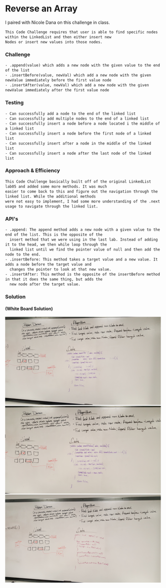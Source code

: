 
# Reverse an Array
I paired with Nicole Dana on this challenge in class.

    This Code Challenge requires that user is able to find specific nodes within the LinkedList and then either insert new
    Nodes or insert new values into those nodes.


### Challenge
    - .append(value) which adds a new node with the given value to the end of the list
    - .insertBefore(value, newVal) which add a new node with the given newValue immediately before the first value node
    - .insertAfter(value, newVal) which add a new node with the given newValue immediately after the first value node

### Testing

    - Can successfully add a node to the end of the linked list
    - Can successfully add multiple nodes to the end of a linked list
    - Can successfully insert a node before a node located i the middle of a linked list
    - Can successfully insert a node before the first node of a linked list
    - Can successfully insert after a node in the middle of the linked list
    - Can successfully insert a node after the last node of the linked list

### Approach & Efficiency

    This Code Challenge basically built off of the original LinkedList lab05 and added some more methods. It was much
    easier to come back to this and figure out the navigation through the linked list. While the additional methods
    were not easy to implement, I had some more understanding of the .next usage to navigate through the linked list.

### API's

    - .append: The append method adds a new node with a given value to the end of the list. This is the opposite of the 
      insert method that we were using in the last lab. Instead of adding it to the head, we then while loop through the 
      linked list until we find the pointer value of null and then add the node to the end.
    - .insertBefore: This method takes a target value and a new value. It adds a node before the target value and
      changes the pointer to look at that new value.
    - .insertAfter: This method is the opposite of the insertBefore method in that it does the same thing, but adds the 
      new node after the target value.

### Solution
#### (White Board Solution)
![image](../assets/ll_insertions.jpg)
![image](../assets/ll_insertions2.jpg)
![image](../assets/ll_insertions3.jpg)
